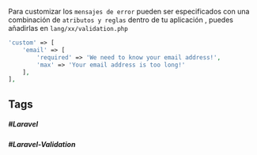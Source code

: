 Para customizar los `mensajes de error` pueden ser especificados con una combinación de `atributos y reglas` dentro de tu aplicación , puedes añadirlas en `lang/xx/validation.php`

```php
'custom' => [
    'email' => [
        'required' => 'We need to know your email address!',
        'max' => 'Your email address is too long!'
    ],
],
```
## Tags

##### #Laravel
##### #Laravel-Validation